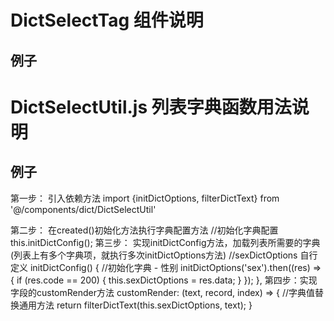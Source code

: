 DictSelectTag 组件说明
===

例子
----
<DictSelectTag  v-model="queryParam.sex" placeholder="请输入用户性别" dictCode="sex"/>



DictSelectUtil.js 列表字典函数用法说明
===

例子
----

第一步： 引入依赖方法
       import {initDictOptions, filterDictText} from '@/components/dict/DictSelectUtil'

第二步： 在created()初始化方法执行字典配置方法
      //初始化字典配置
                                  this.initDictConfig();
第三步： 实现initDictConfig方法，加载列表所需要的字典(列表上有多个字典项，就执行多次initDictOptions方法)
      //sexDictOptions 自行定义
      initDictConfig() {
        //初始化字典 - 性别
        initDictOptions('sex').then((res) => {
          if (res.code == 200) {
            this.sexDictOptions = res.data;
          }
        });
      },
第四步：实现字段的customRender方法
     customRender: (text, record, index) => {
       //字典值替换通用方法
       return filterDictText(this.sexDictOptions, text);
     }